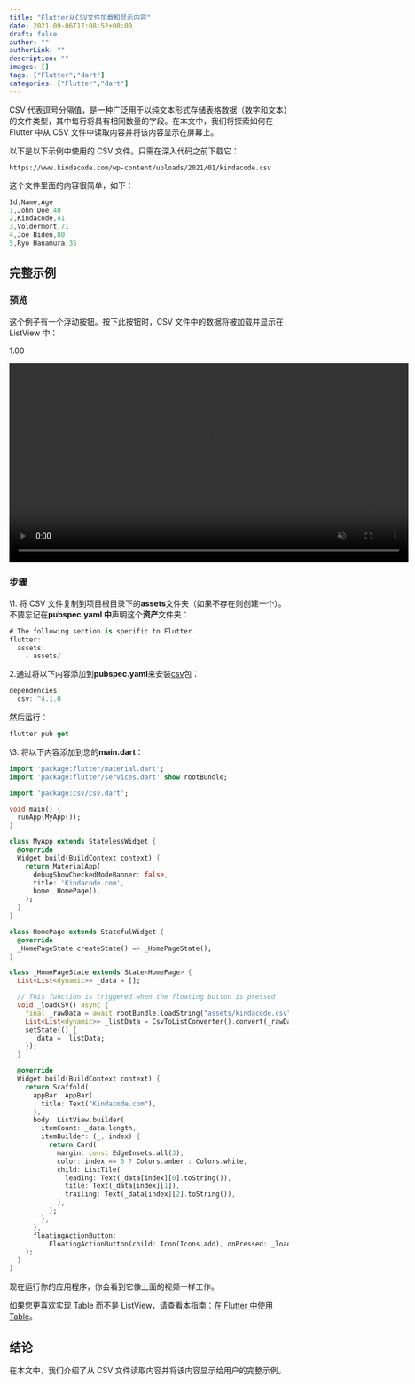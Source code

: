 ```yaml
---
title: "Flutter从CSV文件加载和显示内容"
date: 2021-09-06T17:08:52+08:00
draft: false
author: ""
authorLink: ""
description: ""
images: []
tags: ["Flutter","dart"]
categories: ["Flutter","dart"]
---
```


CSV 代表逗号分隔值，是一种广泛用于以纯文本形式存储表格数据（数字和文本）的文件类型，其中每行将具有相同数量的字段。在本文中，我们将探索如何在 Flutter 中从 CSV 文件中读取内容并将该内容显示在屏幕上。

以下是以下示例中使用的 CSV 文件。只需在深入代码之前下载它：

```
https://www.kindacode.com/wp-content/uploads/2021/01/kindacode.csv
```

这个文件里面的内容很简单，如下：

```dart
Id,Name,Age
1,John Doe,40
2,Kindacode,41
3,Voldermort,71
4,Joe Biden,80
5,Ryo Hanamura,35
```



## 完整示例

### **预览**

这个例子有一个浮动按钮。按下此按钮时，CSV 文件中的数据将被加载并显示在 ListView 中：

1.00

<video class="" autoplay="" controls="" loop="" muted="" data-lazy-type="video" data-src="https://www.kindacode.com/wp-content/uploads/2021/01/Flutter-CSV.mp4" playsinline="" src="https://www.kindacode.com/wp-content/uploads/2021/01/Flutter-CSV.mp4" __idm_id__="908313601" style="margin: 0px; padding: 0px; box-sizing: border-box; width: 720px;"></video>

### 步骤

\1. 将 CSV 文件复制到项目根目录下的**assets**文件夹（如果不存在则创建一个）。不要忘记在**pubspec.yaml 中**声明这个**资产**文件夹：

```dart
# The following section is specific to Flutter.
flutter:
  assets:
    - assets/
```

2.通过将以下内容添加到**pubspec.yaml**来安装[csv](https://pub.dev/packages/csv)包：

```dart
dependencies:
  csv: ^4.1.0
```

然后运行：

```dart
flutter pub get
```

\3. 将以下内容添加到您的**main.dart**：

```dart
import 'package:flutter/material.dart';
import 'package:flutter/services.dart' show rootBundle;

import 'package:csv/csv.dart';

void main() {
  runApp(MyApp());
}

class MyApp extends StatelessWidget {
  @override
  Widget build(BuildContext context) {
    return MaterialApp(
      debugShowCheckedModeBanner: false,
      title: 'Kindacode.com',
      home: HomePage(),
    );
  }
}

class HomePage extends StatefulWidget {
  @override
  _HomePageState createState() => _HomePageState();
}

class _HomePageState extends State<HomePage> {
  List<List<dynamic>> _data = [];

  // This function is triggered when the floating button is pressed
  void _loadCSV() async {
    final _rawData = await rootBundle.loadString("assets/kindacode.csv");
    List<List<dynamic>> _listData = CsvToListConverter().convert(_rawData);
    setState(() {
      _data = _listData;
    });
  }

  @override
  Widget build(BuildContext context) {
    return Scaffold(
      appBar: AppBar(
        title: Text("Kindacode.com"),
      ),
      body: ListView.builder(
        itemCount: _data.length,
        itemBuilder: (_, index) {
          return Card(
            margin: const EdgeInsets.all(3),
            color: index == 0 ? Colors.amber : Colors.white,
            child: ListTile(
              leading: Text(_data[index][0].toString()),
              title: Text(_data[index][1]),
              trailing: Text(_data[index][2].toString()),
            ),
          );
        },
      ),
      floatingActionButton:
          FloatingActionButton(child: Icon(Icons.add), onPressed: _loadCSV),
    );
  }
}
```



现在运行你的应用程序，你会看到它像上面的视频一样工作。

如果您更喜欢实现 Table 而不是 ListView，请查看本指南：[在 Flutter 中使用 Table](https://www.kindacode.com/article/working-with-table-in-flutter/)。

## 结论

在本文中，我们介绍了从 CSV 文件读取内容并将该内容显示给用户的完整示例。

